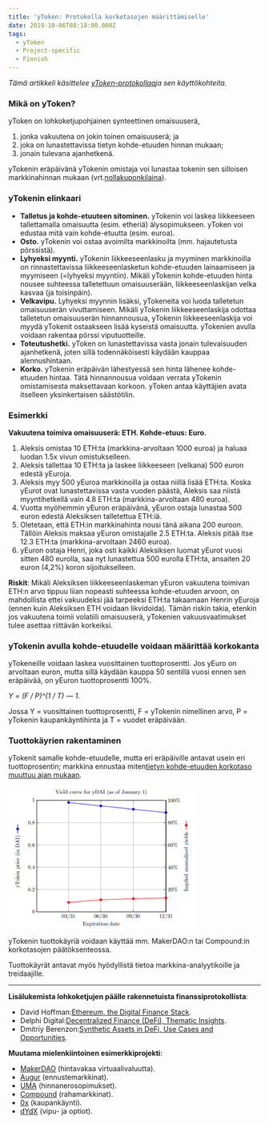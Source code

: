 ```yaml
---
title: 'yToken: Protokolla korkotasojen määrittämiselle'
date: 2019-10-06T08:18:00.000Z
tags:
  - yToken
  - Project-specific
  - Finnish
---
```

*Tämä artikkeli käsittelee [yToken-protokollaa](http://research.paradigm.xyz/Yield.pdf)ja sen käyttökohteita.*

### Mikä on yToken?

yToken on lohkoketjupohjainen synteettinen omaisuuserä,

1. jonka vakuutena on jokin toinen omaisuuserä; ja
2. joka on lunastettavissa tietyn kohde-etuuden hinnan mukaan;
3. jonain tulevana ajanhetkenä.

yTokenin eräpäivänä yTokenin omistaja voi lunastaa tokenin sen silloisen markkinahinnan mukaan (vrt.[nollakuponkilaina](http://www.morningstar.fi/fi/glossary/101055/nollakuponkilaina.aspx)).

### yTokenin elinkaari

* **Talletus ja kohde-etuuteen sitominen.** yTokenin voi laskea liikkeeseen tallettamalla omaisuutta (esim. etheriä) älysopimukseen. yToken voi edustaa mitä vain kohde-etuutta (esim. euroa).
* **Osto.** yTokenin voi ostaa avoimilta markkinoilta (mm. hajautetusta pörssistä).
* **Lyhyeksi myynti.** yTokenin liikkeeseenlasku ja myyminen markkinoilla on rinnastettavissa liikkeeseenlasketun kohde-etuuden lainaamiseen ja myymiseen (=lyhyeksi myyntiin). Mikäli yTokenin kohde-etuuden hinta nousee suhteessa talletettuun omaisuuserään, liikkeeseenlaskijan velka kasvaa (ja toisinpäin).
* **Velkavipu.** Lyhyeksi myynnin lisäksi, yTokeneita voi luoda talletetun omaisuuserän vivuttamiseen. Mikäli yTokenin liikkeeseenlaskija odottaa talletetun omaisuuserän hinnannousua, yTokenin liikkeeseenlaskija voi myydä yTokenit ostaakseen lisää kyseistä omaisuutta. yTokenien avulla voidaan rakentaa pörssi viputuotteille.
* **Toteutushetki.** yToken on lunastettavissa vasta jonain tulevaisuuden ajanhetkenä, joten sillä todennäköisesti käydään kauppaa alennushintaan.
* **Korko.** yTokenin eräpäivän lähestyessä sen hinta lähenee kohde-etuuden hintaa. Tätä hinnannousua voidaan verrata yTokenin omistamisesta maksettavaan korkoon. yToken antaa käyttäjien avata itselleen yksinkertaisen säästötilin.

### Esimerkki

**Vakuutena toimiva omaisuuserä: ETH. Kohde-etuus: Euro.**

1. Aleksis omistaa 10 ETH:ta (markkina-arvoltaan 1000 euroa) ja haluaa luodan 1.5x vivun omistukselleen.
2. Aleksis tallettaa 10 ETH:ta ja laskee liikkeeseen (velkana) 500 euron edestä yEuroja.
3. Aleksis myy 500 yEuroa markkinoilla ja ostaa niillä lisää ETH:ta. Koska yEurot ovat lunastettavissa vasta vuoden päästä, Aleksis saa niistä myyntihetkellä vain 4.8 ETH:ta (markkina-arvoltaan 480 euroa).
4. Vuotta myöhemmin yEuron eräpäivänä, yEuron ostaja lunastaa 500 euron edestä Aleksiksen talletettua ETH:iä.
5. Oletetaan, että ETH:in markkinahinta nousi tänä aikana 200 euroon. Tällöin Aleksis maksaa yEuron omistajalle 2.5 ETH:ta. Aleksis pitää itse 12.3 ETH:ta (markkina-arvoltaan 2460 euroa).
6. yEuron ostaja Henri, joka osti kaikki Aleksiksen luomat yEurot vuosi sitten 480 eurolla, saa nyt lunastettua 500 eurolla ETH:ta, ansaiten 20 euron (4,2%) koron sijoitukselleen.

**Riskit**: Mikäli Aleksiksen liikkeeseenlaskeman yEuron vakuutena toimivan ETH:n arvo tippuu liian nopeasti suhteessa kohde-etuuden arvoon, on mahdollista ettei vakuudeksi jää tarpeeksi ETH:ta takaamaan Henrin yEuroja (ennen kuin Aleksiksen ETH voidaan likvidoida). Tämän riskin takia, etenkin jos vakuutena toimii volatiili omaisuuserä, yTokenien vakuusvaatimukset tulee asettaa riittävän korkeiksi.

### yTokenin avulla kohde-etuudelle voidaan määrittää korkokanta

yTokeneille voidaan laskea vuosittainen tuottoprosentti. Jos yEuro on arvoltaan euron, mutta sillä käydään kauppa 50 sentillä vuosi ennen sen eräpäivää, on yEuron tuottoprosentti 100%.

*Y = (F / P)^(1 / T) — 1.*

Jossa Y = vuosittainen tuottoprosentti, F = yTokenin nimellinen arvo, P = yTokenin kaupankäyntihinta ja T = vuodet eräpäivään.

### Tuottokäyrien rakentaminen

yTokenit samalle kohde-etuudelle, mutta eri eräpäiville antavat usein eri tuottoprosentin; markkina ennustaa miten[tietyn kohde-etuuden korkotaso muuttuu ajan mukaan](https://www.investopedia.com/terms/t/termstructure.asp).

![](/static/img/ytoken.png "yDAI:n (yToken, jonka arvo on sidottu Yhdysvaltain dollariin) tuottoprosentti riippuu sen eräpäivästä.")

yTokenin tuottokäyriä voidaan käyttää mm. MakerDAO:n tai Compound:in korkotasojen päätöksenteossa.

Tuottokäyrät antavat myös hyödyllistä tietoa markkina-analyytikoille ja treidaajille.

- - -

**Lisälukemista lohkoketjujen päälle rakennetuista finanssiprotokollista**:

* David Hoffman:[Ethereum, the Digital Finance Stack](https://medium.com/pov-crypto/ethereum-the-digital-finance-stack-4ba988c6c14b).
* Delphi Digital:[Decentralized Finance (DeFi), Thematic Insights](https://www.delphidigital.io/defi).
* Dmitriy Berenzon:[Synthetic Assets in DeFi, Use Cases and Opportunities](https://medium.com/zenith-ventures/synthetic-assets-in-defi-use-cases-opportunities-19b11f57a776).

**Muutama mielenkiintoinen esimerkkiprojekti**:

* [MakerDAO](https://makerdao.com/) (hintavakaa virtuaalivaluutta).
* [Augur](https://www.augur.net/) (ennustemarkkinat).
* [UMA](https://umaproject.org/) (hinnanerosopimukset).
* [Compound](https://compound.finance/) (rahamarkkinat).
* [0x](https://0x.org/) (kaupankäynti).
* [dYdX](https://dydx.exchange/) (vipu- ja optiot).